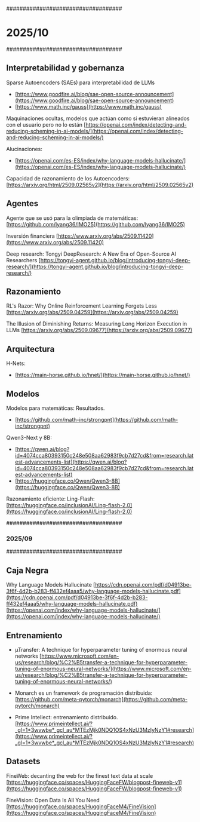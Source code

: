 ###################################
# 2025/10
###################################

## Interpretabilidad y gobernanza

Sparse Autoencoders (SAEs) para interpretabilidad de LLMs

* [https://www.goodfire.ai/blog/sae-open-source-announcement](https://www.goodfire.ai/blog/sae-open-source-announcement)
* [https://www.math.inc/gauss](https://www.math.inc/gauss)

Maquinaciones ocultas, modelos que actúan como si estuvieran alineados con el usuario pero no lo están
[https://openai.com/index/detecting-and-reducing-scheming-in-ai-models/](https://openai.com/index/detecting-and-reducing-scheming-in-ai-models/)

Alucinaciones:

* [https://openai.com/es-ES/index/why-language-models-hallucinate/](https://openai.com/es-ES/index/why-language-models-hallucinate/)

Capacidad de razonamiento de los Autoencoders:
[https://arxiv.org/html/2509.02565v2](https://arxiv.org/html/2509.02565v2)

## Agentes

Agente que se usó para la olimpiada de matemáticas:
[https://github.com/lyang36/IMO25](https://github.com/lyang36/IMO25)

Inversión financiera
[https://www.arxiv.org/abs/2509.11420](https://www.arxiv.org/abs/2509.11420)

Deep research:
Tongyi DeepResearch: A New Era of Open-Source AI Researchers
[https://tongyi-agent.github.io/blog/introducing-tongyi-deep-research/](https://tongyi-agent.github.io/blog/introducing-tongyi-deep-research/)

## Razonamiento

RL's Razor: Why Online Reinforcement Learning Forgets Less
[https://arxiv.org/abs/2509.04259](https://arxiv.org/abs/2509.04259)

The Illusion of Diminishing Returns: Measuring Long Horizon Execution in LLMs
[https://arxiv.org/abs/2509.09677](https://arxiv.org/abs/2509.09677)

## Arquitectura

H-Nets:

* [https://main-horse.github.io/hnet/](https://main-horse.github.io/hnet/)

## Modelos

Modelos para matemáticas: Resultados.

* [https://github.com/math-inc/strongpnt](https://github.com/math-inc/strongpnt)

Qwen3-Next y 8B:

* [https://qwen.ai/blog?id=4074cca80393150c248e508aa62983f9cb7d27cd&from=research.latest-advancements-list](https://qwen.ai/blog?id=4074cca80393150c248e508aa62983f9cb7d27cd&from=research.latest-advancements-list)
* [https://huggingface.co/Qwen/Qwen3-8B](https://huggingface.co/Qwen/Qwen3-8B)

Razonamiento eficiente: Ling-Flash: [https://huggingface.co/inclusionAI/Ling-flash-2.0](https://huggingface.co/inclusionAI/Ling-flash-2.0)

###################################

### 2025/09

###################################

## Caja Negra

Why Language Models Hallucinate
[https://cdn.openai.com/pdf/d04913be-3f6f-4d2b-b283-ff432ef4aaa5/why-language-models-hallucinate.pdf](https://cdn.openai.com/pdf/d04913be-3f6f-4d2b-b283-ff432ef4aaa5/why-language-models-hallucinate.pdf)
[https://openai.com/index/why-language-models-hallucinate/](https://openai.com/index/why-language-models-hallucinate/)

## Entrenamiento

* µTransfer: A technique for hyperparameter tuning of enormous neural networks
  [https://www.microsoft.com/en-us/research/blog/%C2%B5transfer-a-technique-for-hyperparameter-tuning-of-enormous-neural-networks/](https://www.microsoft.com/en-us/research/blog/%C2%B5transfer-a-technique-for-hyperparameter-tuning-of-enormous-neural-networks/)

* Monarch es un framework de programación distribuida:
  [https://github.com/meta-pytorch/monarch](https://github.com/meta-pytorch/monarch)

* Prime Intellect: entrenamiento distribuido.
  [https://www.primeintellect.ai/?_gl=1*3wvwbe*_gcl_au*MTEzMjk0NDQ1OS4xNzU3MzIyNzY1#research](https://www.primeintellect.ai/?_gl=1*3wvwbe*_gcl_au*MTEzMjk0NDQ1OS4xNzU3MzIyNzY1#research)

## Datasets

FineWeb: decanting the web for the finest text data at scale
[https://huggingface.co/spaces/HuggingFaceFW/blogpost-fineweb-v1](https://huggingface.co/spaces/HuggingFaceFW/blogpost-fineweb-v1)

FineVision: Open Data Is All You Need
[https://huggingface.co/spaces/HuggingFaceM4/FineVision](https://huggingface.co/spaces/HuggingFaceM4/FineVision)
